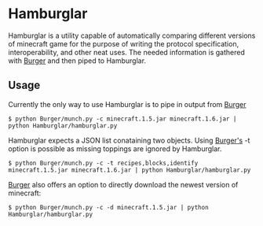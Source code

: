 # Hamburglar
Hamburglar is a utility capable of automatically comparing different versions of minecraft game
for the purpose of writing the protocol specification, interoperability, and other neat uses. The needed information is gathered with [Burger](https://github.com/TkTech/Burger) and then piped to Hamburglar.

## Usage
Currently the only way to use Hamburglar is to pipe in output from [Burger](https://github.com/TkTech/Burger)

    $ python Burger/munch.py -c minecraft.1.5.jar minecraft.1.6.jar | python Hamburglar/hamburglar.py

Hamburglar expects a JSON list conataining two objects. Using [Burger's](https://github.com/TkTech/Burger) -t option is possible as missing toppings are ignored by Hamburglar.

    $ python Burger/munch.py -c -t recipes,blocks,identify minecraft.1.5.jar minecraft.1.6.jar | python Hamburglar/hamburglar.py

[Burger](https://github.com/TkTech/Burger) also offers an option to directly download the newest version of minecraft: 

    $ python Burger/munch.py -c -d minecraft.1.5.jar | python Hamburglar/hamburglar.py
